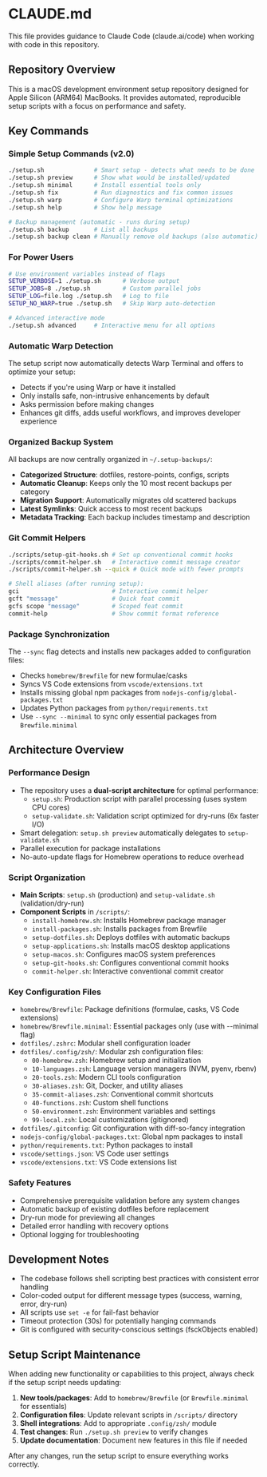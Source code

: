 # CLAUDE.md

This file provides guidance to Claude Code (claude.ai/code) when working with code in this repository.

## Repository Overview

This is a macOS development environment setup repository designed for Apple Silicon (ARM64) MacBooks. It provides automated, reproducible setup scripts with a focus on performance and safety.

## Key Commands

### Simple Setup Commands (v2.0)
```bash
./setup.sh              # Smart setup - detects what needs to be done
./setup.sh preview      # Show what would be installed/updated
./setup.sh minimal      # Install essential tools only  
./setup.sh fix          # Run diagnostics and fix common issues
./setup.sh warp         # Configure Warp terminal optimizations
./setup.sh help         # Show help message

# Backup management (automatic - runs during setup)
./setup.sh backup       # List all backups
./setup.sh backup clean # Manually remove old backups (also automatic)
```

### For Power Users
```bash
# Use environment variables instead of flags
SETUP_VERBOSE=1 ./setup.sh      # Verbose output
SETUP_JOBS=8 ./setup.sh         # Custom parallel jobs
SETUP_LOG=file.log ./setup.sh   # Log to file
SETUP_NO_WARP=true ./setup.sh   # Skip Warp auto-detection

# Advanced interactive mode
./setup.sh advanced     # Interactive menu for all options
```

### Automatic Warp Detection
The setup script now automatically detects Warp Terminal and offers to optimize your setup:
- Detects if you're using Warp or have it installed
- Only installs safe, non-intrusive enhancements by default
- Asks permission before making changes
- Enhances git diffs, adds useful workflows, and improves developer experience

### Organized Backup System
All backups are now centrally organized in `~/.setup-backups/`:
- **Categorized Structure**: dotfiles, restore-points, configs, scripts
- **Automatic Cleanup**: Keeps only the 10 most recent backups per category
- **Migration Support**: Automatically migrates old scattered backups
- **Latest Symlinks**: Quick access to most recent backups
- **Metadata Tracking**: Each backup includes timestamp and description

### Git Commit Helpers
```bash
./scripts/setup-git-hooks.sh # Set up conventional commit hooks
./scripts/commit-helper.sh   # Interactive commit message creator
./scripts/commit-helper.sh --quick # Quick mode with fewer prompts

# Shell aliases (after running setup):
gci                          # Interactive commit helper
gcft "message"               # Quick feat commit
gcfs scope "message"         # Scoped feat commit
commit-help                  # Show commit format reference
```

### Package Synchronization
The `--sync` flag detects and installs new packages added to configuration files:
- Checks `homebrew/Brewfile` for new formulae/casks
- Syncs VS Code extensions from `vscode/extensions.txt`
- Installs missing global npm packages from `nodejs-config/global-packages.txt`
- Updates Python packages from `python/requirements.txt`
- Use `--sync --minimal` to sync only essential packages from `Brewfile.minimal`

## Architecture Overview

### Performance Design
- The repository uses a **dual-script architecture** for optimal performance:
  - `setup.sh`: Production script with parallel processing (uses system CPU cores)
  - `setup-validate.sh`: Validation script optimized for dry-runs (6x faster I/O)
- Smart delegation: `setup.sh preview` automatically delegates to `setup-validate.sh`
- Parallel execution for package installations
- No-auto-update flags for Homebrew operations to reduce overhead

### Script Organization
- **Main Scripts**: `setup.sh` (production) and `setup-validate.sh` (validation/dry-run)
- **Component Scripts** in `/scripts/`:
  - `install-homebrew.sh`: Installs Homebrew package manager
  - `install-packages.sh`: Installs packages from Brewfile
  - `setup-dotfiles.sh`: Deploys dotfiles with automatic backups
  - `setup-applications.sh`: Installs macOS desktop applications
  - `setup-macos.sh`: Configures macOS system preferences
  - `setup-git-hooks.sh`: Configures conventional commit hooks
  - `commit-helper.sh`: Interactive conventional commit creator

### Key Configuration Files
- `homebrew/Brewfile`: Package definitions (formulae, casks, VS Code extensions)
- `homebrew/Brewfile.minimal`: Essential packages only (use with --minimal flag)
- `dotfiles/.zshrc`: Modular shell configuration loader
- `dotfiles/.config/zsh/`: Modular zsh configuration files:
  - `00-homebrew.zsh`: Homebrew setup and initialization
  - `10-languages.zsh`: Language version managers (NVM, pyenv, rbenv)
  - `20-tools.zsh`: Modern CLI tools configuration
  - `30-aliases.zsh`: Git, Docker, and utility aliases
  - `35-commit-aliases.zsh`: Conventional commit shortcuts
  - `40-functions.zsh`: Custom shell functions
  - `50-environment.zsh`: Environment variables and settings
  - `99-local.zsh`: Local customizations (gitignored)
- `dotfiles/.gitconfig`: Git configuration with diff-so-fancy integration
- `nodejs-config/global-packages.txt`: Global npm packages to install
- `python/requirements.txt`: Python packages to install
- `vscode/settings.json`: VS Code user settings
- `vscode/extensions.txt`: VS Code extensions list

### Safety Features
- Comprehensive prerequisite validation before any system changes
- Automatic backup of existing dotfiles before replacement
- Dry-run mode for previewing all changes
- Detailed error handling with recovery options
- Optional logging for troubleshooting

## Development Notes

- The codebase follows shell scripting best practices with consistent error handling
- Color-coded output for different message types (success, warning, error, dry-run)
- All scripts use `set -e` for fail-fast behavior
- Timeout protection (30s) for potentially hanging commands
- Git is configured with security-conscious settings (fsckObjects enabled)

## Setup Script Maintenance

When adding new functionality or capabilities to this project, always check if the setup script needs updating:

1. **New tools/packages**: Add to `homebrew/Brewfile` (or `Brewfile.minimal` for essentials)
2. **Configuration files**: Update relevant scripts in `/scripts/` directory
3. **Shell integrations**: Add to appropriate `.config/zsh/` module
4. **Test changes**: Run `./setup.sh preview` to verify changes
5. **Update documentation**: Document new features in this file if needed

After any changes, run the setup script to ensure everything works correctly.
